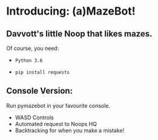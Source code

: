 # Introducing: (a)MazeBot!
## Davvott's little Noop that likes mazes.
Of course, you need:

* <code>Python 3.6
* pip install requests</code>
## Console Version:
Run pymazebot in your favourite console.
* WASD Controls
* Automated request to Noops HQ
* Backtracking for when you make a mistake!


